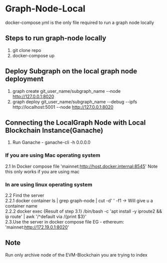 # Graph-Node-Local
docker-compose.yml is the only file required to run a graph node locally

## Steps to run graph-node locally
1. git clone repo
2. docker-compose up

## Deploy Subgraph on the local graph node deployment
1. graph create git_user_name/subgraph_name --node http://127.0.0.1:8020
2. graph deploy git_user_name/subgraph_name --debug --ipfs http://localhost:5001 --node http://127.0.0.1:8020

## Connecting the LocalGraph Node with Local Blockchain Instance(Ganache)
1. Run Ganache -  ganache-cli -h 0.0.0.0

### If you are using Mac operating system

2.1 In Docker compose file 'mainnet:http://host.docker.internal:8545' 
Note this only works if you are using mac

### In are using linux operating system
2.2 Find the server \
2.2.1 docker container ls | grep graph-node | cut -d' ' -f1 -> Will give u a container name \
2.2.2 docker exec {Result of step 3.1} /bin/bash -c 'apt install -y iproute2 && ip route' | awk '/^default via /{print $3}' \
2.3.Use the server in docker compose file EG - ethereum: 'mainnet:http://172.19.0.1:8020'


## Note 
Run only archive node of the EVM-Blockchain you are trying to index 
